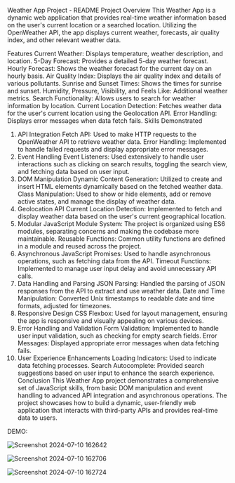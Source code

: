 Weather App Project - README
Project Overview
This Weather App is a dynamic web application that provides real-time weather information based on the user's current location or a searched location. Utilizing the OpenWeather API, the app displays current weather, forecasts, air quality index, and other relevant weather data.

Features
Current Weather: Displays temperature, weather description, and location.
5-Day Forecast: Provides a detailed 5-day weather forecast.
Hourly Forecast: Shows the weather forecast for the current day on an hourly basis.
Air Quality Index: Displays the air quality index and details of various pollutants.
Sunrise and Sunset Times: Shows the times for sunrise and sunset.
Humidity, Pressure, Visibility, and Feels Like: Additional weather metrics.
Search Functionality: Allows users to search for weather information by location.
Current Location Detection: Fetches weather data for the user's current location using the Geolocation API.
Error Handling: Displays error messages when data fetch fails.
Skills Demonstrated
1. API Integration
Fetch API: Used to make HTTP requests to the OpenWeather API to retrieve weather data.
Error Handling: Implemented to handle failed requests and display appropriate error messages.
2. Event Handling
Event Listeners: Used extensively to handle user interactions such as clicking on search results, toggling the search view, and fetching data based on user input.
3. DOM Manipulation
Dynamic Content Generation: Utilized to create and insert HTML elements dynamically based on the fetched weather data.
Class Manipulation: Used to show or hide elements, add or remove active states, and manage the display of weather data.
4. Geolocation API
Current Location Detection: Implemented to fetch and display weather data based on the user's current geographical location.
5. Modular JavaScript
Module System: The project is organized using ES6 modules, separating concerns and making the codebase more maintainable.
Reusable Functions: Common utility functions are defined in a module and reused across the project.
6. Asynchronous JavaScript
Promises: Used to handle asynchronous operations, such as fetching data from the API.
Timeout Functions: Implemented to manage user input delay and avoid unnecessary API calls.
7. Data Handling and Parsing
JSON Parsing: Handled the parsing of JSON responses from the API to extract and use weather data.
Date and Time Manipulation: Converted Unix timestamps to readable date and time formats, adjusted for timezones.
8. Responsive Design
CSS Flexbox: Used for layout management, ensuring the app is responsive and visually appealing on various devices.
9. Error Handling and Validation
Form Validation: Implemented to handle user input validation, such as checking for empty search fields.
Error Messages: Displayed appropriate error messages when data fetching fails.
10. User Experience Enhancements
Loading Indicators: Used to indicate data fetching processes.
Search Autocomplete: Provided search suggestions based on user input to enhance the search experience.
Conclusion
This Weather App project demonstrates a comprehensive set of JavaScript skills, from basic DOM manipulation and event handling to advanced API integration and asynchronous operations. The project showcases how to build a dynamic, user-friendly web application that interacts with third-party APIs and provides real-time data to users.

DEMO: 

![Screenshot 2024-07-10 162642](https://github.com/arkh99/weatherio/assets/124736009/f936ecc3-584e-4f94-a009-081c76f97df9)


![Screenshot 2024-07-10 162706](https://github.com/arkh99/weatherio/assets/124736009/dd593854-29a6-4ec2-ac13-6cc058050ae1)


![Screenshot 2024-07-10 162724](https://github.com/arkh99/weatherio/assets/124736009/8a314a91-2013-45f2-96f8-1920f8e176d8)
